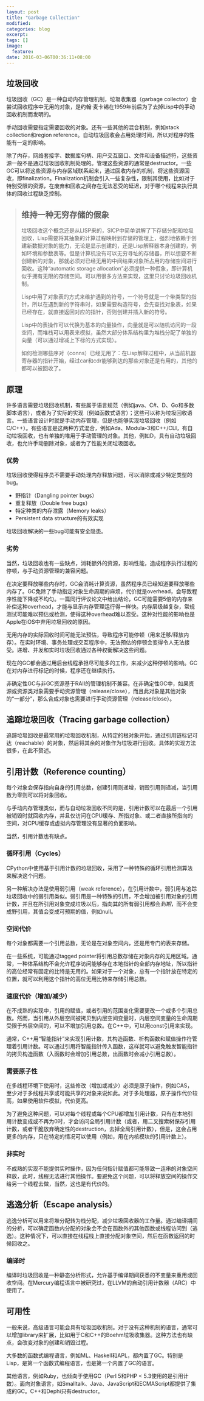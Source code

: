 ```yaml
---
layout: post
title: "Garbage Collection"
modified:
categories: blog
excerpt:
tags: []
image:
  feature:
date: 2016-03-06T00:36:11+08:00
---
```



## 垃圾回收

垃圾回收（GC）是一种自动内存管理机制，垃圾收集器（garbage collector）会尝试回收程序中无用的对象，是约翰·麦卡锡在1959年前后为了去掉Lisp中的手动回收机制而发明的。

手动回收需要指定需要回收的对象。还有一些其他的混合机制，例如stack collection和region reference。自动垃圾回收会占用处理时间，所以对程序的性能有一定的影响。

除了内存，网络套接字、数据库句柄、用户交互窗口、文件和设备描述符，这些资源一般不是通过垃圾回收机制处理的。管理这些资源的通常是destructor。一些GC可以将这些资源与内存区域联系起来，通过回收内存的机制，将这些资源回收，即finalization。Finalization机制会引入一些复杂性，限制其使用，比如对于特别受限的资源，在废弃和回收之间存在无法忍受的延迟，对于哪个线程来执行具体的回收过程缺乏控制。

> ## 维持一种无穷存储的假象
> 
> 垃圾回收这个概念还是从LISP来的，SICP中简单讲解了下存储分配和垃圾回收，Lisp需要将其抽象的计算过程映射到存储的管理上，强烈地依赖于创建新数据对象的能力，无论是显示创建的，还是Lisp解释器本身创建的，例如环境和参数表等。但是计算机没有可以无穷寻址的存储器，所以想要不断创建新的对象，那就必须对已经无用的中间结果对象所占用的存储空间进行回收。这种“automatic storage allocation”必须提供一种假象，即计算机似乎拥有无限的存储空间。可以用很多方法来实现，这里只讨论垃圾回收机制。
> 
> Lisp中用了对象表的方式来维护遇到的符号，一个符号就是一个带类型的指针，所以在遇到新的字符串时，如果需要构造符号，会先查找对象表，如果已经存在，就直接返回对应的指针，否则创建并插入新的符号。
> 
> Lisp中的表操作可以代换为基本的向量操作，向量就是可以随机访问的一段空间，而堆栈可以用表来模拟，虽然大部分体系结构里为堆栈分配了单独的向量（可以通过增减上下标的方式实现）。
> 
> 如何检测哪些序对（conns）已经无用了：在Lisp解释过程中，从当前机器寄存器的指针开始，经过car和cdr能够到达的那些对象还是有用的，其他的都可以被回收了。

## 原理

许多语言需要垃圾回收机制，有些属于语言规范（例如java、C#、D、Go和多数脚本语言），或者为了实际的实现（例如函数式语言）；这些可以称为垃圾回收语言。一些语言设计时就是手动内存管理，但是也能够实现垃圾回收（例如C/C++）。有些语言是这两种方式混合，例如Ada、Modula-3和C++/CLI，有自动垃圾回收，也有单独的堆用于手动管理的对象。其他，例如D，具有自动垃圾回收，也允许手动删除对象，或者为了性能关闭垃圾回收。

### 优势

垃圾回收使得程序员不需要手动处理内存释放问题，可以消除或减少特定类型的bug。

* 野指针（Dangling pointer bugs）
* 重复释放（Double free bugs）
* 特定种类的内存泄露（Memory leaks）
* Persistent data structure的有效实现

垃圾回收解决的一些bug可能有安全隐患。

### 劣势

当然，垃圾回收也有一些缺点，消耗额外的资源，影响性能，造成程序执行过程的停顿，与手动资源管理的兼容问题。

在决定要释放哪些内存时，GC会消耗计算资源，虽然程序员已经知道要释放哪些内存了。GC免除了手动指定对象生命周期的麻烦，代价就是overhead，会导致程序性能下降或不均匀。一篇同行评议论文中给出结论，GC可能需要5倍的内存来补偿这种overhead，才能与显示内存管理运行得一样快。内存层级越复杂，常规测试可能难以预估或检测，使得这种overhead难以忍受。这种对性能的影响也是Apple在iOS中弃用垃圾回收的原因。

无用内存的实际回收时间可能无法预估，导致程序可能停顿（用来迁移/释放内存）。在实时环境、事务处理或交互程序中，无法预估的停顿会变得令人无法接受。递增、并发和实时垃圾回收通过各种权衡解决这些问题。

现在的GC都会通过用后台线程承担尽可能多的工作，来减少这种停顿的影响。GC在对内存进行标记的时候，程序还在继续执行。

非确定性GC与非GC资源基于RAII的管理机制不兼容。在非确定性GC中，如果资源或资源类对象需要手动资源管理（release/close），而且此对象是其他对象的“一部分”，那么合成对象也需要进行手动资源管理（release/close）。

## 追踪垃圾回收（Tracing garbage collection）

追踪垃圾回收是最常用的垃圾回收机制，从特定的根对象开始，通过引用链标记可达（reachable）的对象，然后将其余的对象作为垃圾进行回收。具体的实现方法很多，在此不赘述。

## 引用计数（Reference counting）

每个对象会保存指向自身的引用总数，创建引用则递增，销毁引用则递减，当引用数为零则可以将对象回收。

与手动内存管理类似，而与自动垃圾回收不同的是，引用计数可以在最后一个引用被销毁时就回收内存，并且仅访问在CPU缓存、所指对象、或二者直接所指向的空间，对CPU缓存或虚拟内存管理没有显著的负面影响。

当然，引用计数也有缺点。

### 循环引用（Cycles）

CPython中使用基于引用计数的垃圾回收，采用了一种特殊的循环引用检测算法来解决这个问题。

另一种解决办法是使用弱引用（weak reference），在引用计数中，弱引用与追踪垃圾回收中的弱引用类似。弱引用是一种特殊的引用，不会增加被引用对象的引用计数，并且在所引用对象变成垃圾以后，指向其的所有弱引用都会*到期*，而不会变成野引用，其值会变成可预期的值，例如null。

### 空间代价

每个对象都需要一个引用总数，无论是在对象空间内，还是用专门的表来存储。

在一些系统，可能通过tagged pointer将引用总数存储在对象内存的无用区域。通常，一种体系结构不会允许程序访问能够存在本地指针的全部内存地址，所以指针的高位经常有固定的比特是无用的。如果对于一个对象，总有一个指针放在特定的位置，就可以利用这个指针的高位无用比特来存储引用总数。

### 速度代价（增加/减少）

在不成熟的实现中，引用的赋值，或者引用的范围变化需要更改一个或多个引用总数。然而，当引用从外层空间被拷贝到内层空间变量时，内层空间变量的生命周期受限于外层空间的，可以不增加引用总数。在C++中，可以用const引用来实现。

通常，C++用“智能指针”来实现引用计数，其构造函数、析构函数和赋值操作符管理着引用计数。可以通过引用将智能指针传入函数，这样就可以避免触发智能指针的拷贝构造函数（入函数时会增加引用总数，出函数时会减小引用总数）。

### 需要原子性

在多线程环境下使用时，这些修改（增加或减少）必须是原子操作，例如CAS，至少对于多线程共享或可能共享的对象来说如此。对于多处理器，原子操作代价较高，如果使用软件模拟，代价更高。

为了避免这种问题，可以对每个线程或每个CPU都增加引用计数，只有在本地引用计数变成或不再为0时，才会访问全局引用计数（或者，用二叉搜索树保存引用计数，或者干脆放弃确定性的destruction，去掉全局引用计数），但是，这会占用更多的内存，只在特定的情况可以使用（例如，用在内核模块的引用计数上）。

### 非实时

不成熟的实现不能提供实时操作，因为任何指针赋值都可能导致一连串的对象空间释放，此时，线程无法进行其他操作。要避免这个问题，可以将释放空间的操作交给另一个线程去做，当然，这也是有代价的。

## 逃逸分析（Escape analysis）

逃逸分析可以用来将堆分配转为栈分配，减少垃圾回收器的工作量。通过编译期间的分析，可以确定函数内分配的对象会不会在函数外的其他函数或线程访问到（逃逸）。这种情况下，可以直接在线程栈上直接分配对象空间，然后在函数返回的时候回收之。

### 编译时

编译时垃圾回收是一种静态分析形式，允许基于编译期间获悉的不变量来重用或回收空间。在Mercury编程语言中被研究过，在LLVM的自动引用计数器（ARC）中使用了。

## 可用性

一般来说，高级语言可能会具有垃圾回收机制。对于没有这种机制的语言，通常可以增加library来扩展，比如用于C和C++的Boehm垃圾收集器。这种方法也有缺点，会改变对象的创建和销毁过程。

大多数的函数式编程语言，例如ML、Haskell和APL，都内置了GC。特别是Lisp，是第一个函数式编程语言，也是第一个内置了GC的语言。

其他语言，例如Ruby，也倾向于使用GC（Perl 5和PHP < 5.3使用的是引用计数）。面向对象语言，如Smalltalk、Java、JavaScript和ECMAScript都提供了集成的GC。C++和Dephi只有destructor。